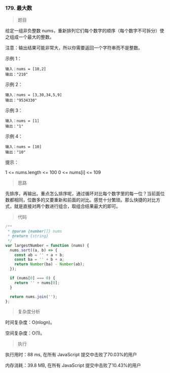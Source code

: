 ### 179. 最大数

> 题目

给定一组非负整数 nums，重新排列它们每个数字的顺序（每个数字不可拆分）使之组成一个最大的整数。

注意：输出结果可能非常大，所以你需要返回一个字符串而不是整数。

示例 1：
```
输入：nums = [10,2]
输出："210"
```

示例 2：
```
输入：nums = [3,30,34,5,9]
输出："9534330"
```

示例 3：
```
输入：nums = [1]
输出："1"
```

示例 4：
```
输入：nums = [10]
输出："10"
```

提示：

1 <= nums.length <= 100
0 <= nums[i] <= 109

> 思路

先排序，再输出。重点怎么排序呢，通过循环对比每个数字里的每一位？当前面位数都相同，位数多的又要重新和前面的对比。感觉十分繁琐。那么快捷的对比方式，就是直接对两个数进行组合，取组合结果最大的即可。

> 代码

```js
/**
 * @param {number[]} nums
 * @return {string}
 */
var largestNumber = function (nums) {
  nums.sort((a, b) => {
    const ab = '' + a + b;
    const ba = '' + b + a;
    return Number(ba) - Number(ab);
  });

  if (nums[0] === 0) {
    return '' + nums[0];
  }

  return nums.join('');
};
```

> 复杂度分析

时间复杂度：O(nlogn)。

空间复杂度：O(1)。

> 执行

执行用时：88 ms, 在所有 JavaScript 提交中击败了70.03%的用户

内存消耗：39.8 MB, 在所有 JavaScript 提交中击败了10.43%的用户
